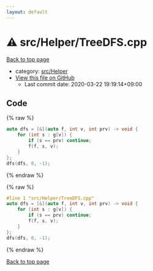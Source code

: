 ```yaml
---
layout: default
---
```


<!-- mathjax config similar to math.stackexchange -->
<script type="text/javascript" async
  src="https://cdnjs.cloudflare.com/ajax/libs/mathjax/2.7.5/MathJax.js?config=TeX-MML-AM_CHTML">
</script>
<script type="text/x-mathjax-config">
  MathJax.Hub.Config({
    TeX: { equationNumbers: { autoNumber: "AMS" }},
    tex2jax: {
      inlineMath: [ ['$','$'] ],
      processEscapes: true
    },
    "HTML-CSS": { matchFontHeight: false },
    displayAlign: "left",
    displayIndent: "2em"
  });
</script>

<script type="text/javascript" src="https://cdnjs.cloudflare.com/ajax/libs/jquery/3.4.1/jquery.min.js"></script>
<script src="https://cdn.jsdelivr.net/npm/jquery-balloon-js@1.1.2/jquery.balloon.min.js" integrity="sha256-ZEYs9VrgAeNuPvs15E39OsyOJaIkXEEt10fzxJ20+2I=" crossorigin="anonymous"></script>
<script type="text/javascript" src="../../../assets/js/copy-button.js"></script>
<link rel="stylesheet" href="../../../assets/css/copy-button.css" />


# :warning: src/Helper/TreeDFS.cpp

<a href="../../../index.html">Back to top page</a>

* category: <a href="../../../index.html#1b49b634354b8edb1dc8ef8a73014950">src/Helper</a>
* <a href="{{ site.github.repository_url }}/blob/master/src/Helper/TreeDFS.cpp">View this file on GitHub</a>
    - Last commit date: 2020-03-22 19:19:14+09:00




## Code

<a id="unbundled"></a>
{% raw %}
```cpp
auto dfs = [&](auto f, int v, int prv) -> void {
    for (int s : g[v]) {
        if (s == prv) continue;
        f(f, s, v);
    }
};
dfs(dfs, 0, -1);

```
{% endraw %}

<a id="bundled"></a>
{% raw %}
```cpp
#line 1 "src/Helper/TreeDFS.cpp"
auto dfs = [&](auto f, int v, int prv) -> void {
    for (int s : g[v]) {
        if (s == prv) continue;
        f(f, s, v);
    }
};
dfs(dfs, 0, -1);

```
{% endraw %}

<a href="../../../index.html">Back to top page</a>

